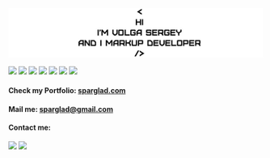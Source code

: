 ![Header](https://github.com/SpaRGlaD/SpaRGlaD/blob/main/01.jpg)

<img src="https://img.shields.io/badge/html-2F4F4F?style=for-the-badge&logo=html5&logoColor= "/> <img src="https://img.shields.io/badge/css3-2F4F4F?style=for-the-badge&logo=css3&logoColor=lime"/> <img src="https://img.shields.io/badge/Sass-2F4F4F?style=for-the-badge&logo=Sass&logoColor= "/> <img src="https://img.shields.io/badge/javascript-2F4F4F?style=for-the-badge&logo=javascript&logoColor= "/> <img src="https://img.shields.io/badge/gulp-2F4F4F?style=for-the-badge&logo=gulp&logoColor= "/> <img src="https://img.shields.io/badge/Photoshop-2F4F4F?style=for-the-badge&logo=Adobe Photoshop&logoColor= "/> <img src="https://img.shields.io/badge/figma-2F4F4F?style=for-the-badge&logo=figma&logoColor= "/>
#### Check my Portfolio: [sparglad.com](https://sparglad.github.io)
#### Mail me: sparglad@gmail.com
#### Contact me:
[ <img src="https://img.shields.io/badge/telegram-2F4F4F?style=flat&logo=telegram&logoColor= "/>](https://t.me/SpaRGlaD) [ <img src="https://img.shields.io/badge/LinkedIn-2F4F4F?style=flat&logo=LinkedIn&logoColor= "/>](https://www.linkedin.com/in/sergey-volga/)
